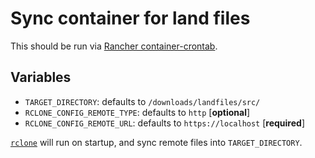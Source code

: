 # Sync container for land files

This should be run via [Rancher container-crontab](https://github.com/rancher/container-crontab).

## Variables

* `TARGET_DIRECTORY`: defaults to `/downloads/landfiles/src/`
* `RCLONE_CONFIG_REMOTE_TYPE`: defaults to `http` [**optional**]
* `RCLONE_CONFIG_REMOTE_URL`: defaults to `https://localhost` [**required**]

[`rclone`](https://rclone.org/http/#usage-without-a-config-file) will run on startup, and sync remote files into `TARGET_DIRECTORY`.
